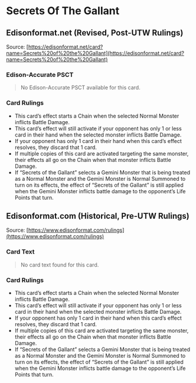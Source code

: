 # Secrets Of The Gallant

## Edisonformat.net (Revised, Post-UTW Rulings)

Source: [https://edisonformat.net/card?name=Secrets%20of%20the%20Gallant](https://edisonformat.net/card?name=Secrets%20of%20the%20Gallant)

### Edison-Accurate PSCT

> No Edison-Accurate PSCT available for this card.

### Card Rulings

*   This card’s effect starts a Chain when the selected Normal Monster inflicts Battle Damage.
*   This card’s effect will still activate if your opponent has only 1 or less card in their hand when the selected monster inflicts Battle Damage.
*   If your opponent has only 1 card in their hand when this card’s effect resolves, they discard that 1 card.
*   If multiple copies of this card are activated targeting the same monster, their effects all go on the Chain when that monster inflicts Battle Damage.
*   If “Secrets of the Gallant” selects a Gemini Monster that is being treated as a Normal Monster and the Gemini Monster is Normal Summoned to turn on its effects, the effect of “Secrets of the Gallant” is still applied when the Gemini Monster inflicts battle damage to the opponent’s Life Points that turn.


## Edisonformat.com (Historical, Pre-UTW Rulings)

Source: [https://www.edisonformat.com/rulings](https://www.edisonformat.com/rulings)

### Card Text

> No card text found for this card.

### Card Rulings

*   This card’s effect starts a Chain when the selected Normal Monster inflicts Battle Damage.
*   This card’s effect will still activate if your opponent has only 1 or less card in their hand when the selected monster inflicts Battle Damage.
*   If your opponent has only 1 card in their hand when this card’s effect resolves, they discard that 1 card.
*   If multiple copies of this card are activated targeting the same monster, their effects all go on the Chain when that monster inflicts Battle Damage.
*   If “Secrets of the Gallant” selects a Gemini Monster that is being treated as a Normal Monster and the Gemini Monster is Normal Summoned to turn on its effects, the effect of “Secrets of the Gallant” is still applied when the Gemini Monster inflicts battle damage to the opponent’s Life Points that turn.


